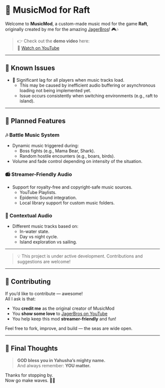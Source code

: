 # 🎵 MusicMod for Raft

Welcome to **MusicMod**, a custom-made music mod for the game **Raft**, originally created by me for the amazing [JagerBros](https://www.youtube.com/@JagerBros)! 🎮🎶

> 👉 Check out the **demo video** here:  
> 🎥 [Watch on YouTube](https://www.youtube.com/watch?v=3ykGl3MdWFw)

---


## 🚧 Known Issues

- 🎵 Significant lag for all players when music tracks load.
  - This may be caused by inefficient audio buffering or asynchronous loading not being implemented yet.
  - Issue occurs consistently when switching environments (e.g., raft to island).

---

## 🌟 Planned Features

### 🎶 Battle Music System
- Dynamic music triggered during:
  - Boss fights (e.g., Mama Bear, Shark).
  - Random hostile encounters (e.g., boars, birds).
- Volume and fade control depending on intensity of the situation.

### 📻 Streamer-Friendly Audio
- Support for royalty-free and copyright-safe music sources.
  - YouTube Playlists.
  - Epidemic Sound integration.
  - Local library support for custom music folders.

### 🧠 Contextual Audio
- Different music tracks based on:
  - In-water state.
  - Day vs night cycle.
  - Island exploration vs sailing.

---

> 💡 This project is under active development. Contributions and suggestions are welcome!


---

## 🙌 Contributing

If you’d like to contribute — awesome!  
All I ask is that:

- You **credit me** as the original creator of MusicMod  
- You **show some love** to [JagerBros on YouTube](https://www.youtube.com/@JagerBros)  
- You help keep this mod **streamer-friendly** and fun!

Feel free to fork, improve, and build — the seas are wide open.

---

## 🙏 Final Thoughts

> **GOD bless you in Yahusha’s mighty name.**  
> And always remember: **YOU matter.**

Thanks for stopping by.  
Now go make waves. 🌊🎶
